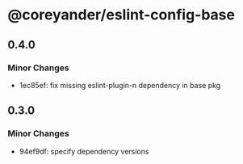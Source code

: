 # @coreyander/eslint-config-base

## 0.4.0

### Minor Changes

- 1ec85ef: fix missing eslint-plugin-n dependency in base pkg

## 0.3.0

### Minor Changes

- 94ef9df: specify dependency versions
